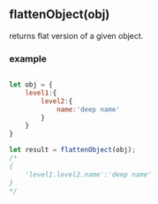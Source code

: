 ## flattenObject(obj)
returns flat version of a given object.


### example
```js

let obj = {
	level1:{
		level2:{
			name:'deep name'
		}
	}
}

let result = flattenObject(obj);
/*
{
	'level1.level2.name':'deep name'
}
*/


```
